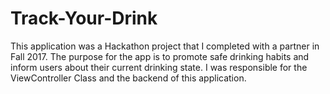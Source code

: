 # Track-Your-Drink

This application was a Hackathon project that I completed with a partner in Fall 2017. The purpose for the app is to promote safe drinking habits and inform users about their current drinking state. I was responsible for the ViewController Class and the backend of this application. 

